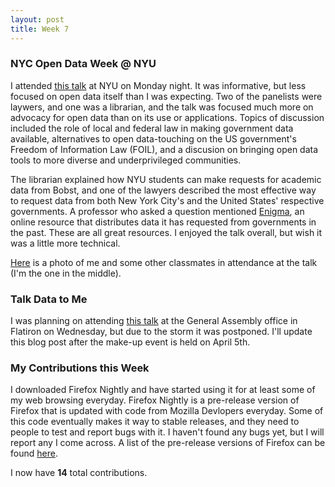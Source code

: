 ```yaml
---
layout: post
title: Week 7
---
```


### NYC Open Data Week @ NYU
I attended [this talk](https://bugs-nyu.github.io/open-data/open_data_week.html) at NYU on Monday night. It was informative, but less focused on open data itself than I was expecting. Two of the panelists were laywers, and one was a librarian, and the talk was focused much more on advocacy for open data than on its use or applications. Topics of discussion included the role of local and federal law in making government data available, alternatives to open data-touching on the US government's Freedom of Information Law (FOIL), and a discusion on bringing open data tools to more diverse and underprivileged communities. 

The librarian explained how NYU students can make requests for academic data from Bobst, and one of the lawyers described the most effective way to request data from both New York City's and the United States' respective governments. A professor who asked a question mentioned [Enigma](https://www.enigma.com/), an online resource that distributes data it has requested from governments in the past. These are all great resources. I enjoyed the talk overall, but wish it was a little more technical.

[Here](/talk1.jpg) is a photo of me and some other classmates in attendance at the talk (I'm the one in the middle). 



### Talk Data to Me
I was planning on attending [this talk](https://generalassemb.ly/education/talk-data-to-me-featuring-directade/new-york-city/45894) at the General Assembly office in Flatiron on Wednesday, but due to the storm it was postponed. I'll update this blog post after the make-up event is held on April 5th.

### My Contributions this Week
I downloaded Firefox Nightly and have started using it for at least some of my web browsing everyday. Firefox Nightly is a pre-release version of Firefox that is updated with code from Mozilla Devlopers everyday. Some of this code eventually makes it way to stable releases, and they need to people to test and report bugs with it. I haven't found any bugs yet, but I will report any I come across. A list of the pre-release versions of Firefox can be found [here](https://www.mozilla.org/en-US/firefox/channel/desktop/).

I now have **14** total contributions.
